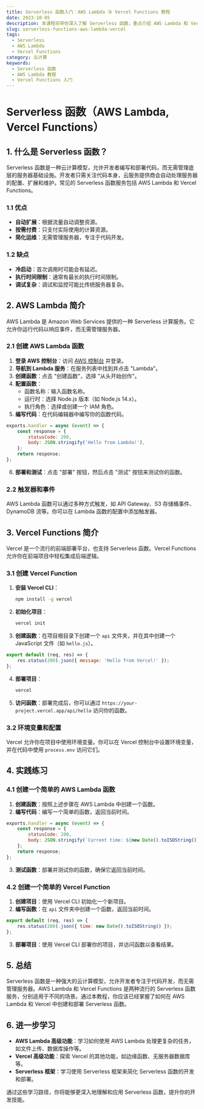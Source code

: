 ```yaml
---
title: Serverless 函数入门：AWS Lambda 与 Vercel Functions 教程
date: 2023-10-05
description: 本课程将带你深入了解 Serverless 函数，重点介绍 AWS Lambda 和 Vercel Functions 的使用方法和最佳实践。
slug: serverless-functions-aws-lambda-vercel
tags:
  - Serverless
  - AWS Lambda
  - Vercel Functions
category: 云计算
keywords:
  - Serverless 函数
  - AWS Lambda 教程
  - Vercel Functions 入门
---
```


# Serverless 函数（AWS Lambda, Vercel Functions）

## 1. 什么是 Serverless 函数？

Serverless 函数是一种云计算模型，允许开发者编写和部署代码，而无需管理底层的服务器基础设施。开发者只需关注代码本身，云服务提供商会自动处理服务器的配置、扩展和维护。常见的 Serverless 函数服务包括 AWS Lambda 和 Vercel Functions。

### 1.1 优点
- **自动扩展**：根据流量自动调整资源。
- **按需付费**：只支付实际使用的计算资源。
- **简化运维**：无需管理服务器，专注于代码开发。

### 1.2 缺点
- **冷启动**：首次调用时可能会有延迟。
- **执行时间限制**：通常有最长的执行时间限制。
- **调试复杂**：调试和监控可能比传统服务器复杂。

## 2. AWS Lambda 简介

AWS Lambda 是 Amazon Web Services 提供的一种 Serverless 计算服务。它允许你运行代码以响应事件，而无需管理服务器。

### 2.1 创建 AWS Lambda 函数

1. **登录 AWS 控制台**：访问 [AWS 控制台](https://aws.amazon.com/) 并登录。
2. **导航到 Lambda 服务**：在服务列表中找到并点击 "Lambda"。
3. **创建函数**：点击 "创建函数"，选择 "从头开始创作"。
4. **配置函数**：
   - 函数名称：输入函数名称。
   - 运行时：选择 Node.js 版本（如 Node.js 14.x）。
   - 执行角色：选择或创建一个 IAM 角色。
5. **编写代码**：在代码编辑器中编写你的函数代码。

```javascript
exports.handler = async (event) => {
    const response = {
        statusCode: 200,
        body: JSON.stringify('Hello from Lambda!'),
    };
    return response;
};
```

6. **部署和测试**：点击 "部署" 按钮，然后点击 "测试" 按钮来测试你的函数。

### 2.2 触发器和事件

AWS Lambda 函数可以通过多种方式触发，如 API Gateway、S3 存储桶事件、DynamoDB 流等。你可以在 Lambda 函数的配置中添加触发器。

## 3. Vercel Functions 简介

Vercel 是一个流行的前端部署平台，也支持 Serverless 函数。Vercel Functions 允许你在前端项目中轻松集成后端逻辑。

### 3.1 创建 Vercel Function

1. **安装 Vercel CLI**：
   ```bash
   npm install -g vercel
   ```

2. **初始化项目**：
   ```bash
   vercel init
   ```

3. **创建函数**：在项目根目录下创建一个 `api` 文件夹，并在其中创建一个 JavaScript 文件（如 `hello.js`）。

```javascript
export default (req, res) => {
    res.status(200).json({ message: 'Hello from Vercel!' });
};
```

4. **部署项目**：
   ```bash
   vercel
   ```

5. **访问函数**：部署完成后，你可以通过 `https://your-project.vercel.app/api/hello` 访问你的函数。

### 3.2 环境变量和配置

Vercel 允许你在项目中使用环境变量。你可以在 Vercel 控制台中设置环境变量，并在代码中使用 `process.env` 访问它们。

## 4. 实践练习

### 4.1 创建一个简单的 AWS Lambda 函数

1. **创建函数**：按照上述步骤在 AWS Lambda 中创建一个函数。
2. **编写代码**：编写一个简单的函数，返回当前时间。

```javascript
exports.handler = async (event) => {
    const response = {
        statusCode: 200,
        body: JSON.stringify(`Current time: ${new Date().toISOString()}`),
    };
    return response;
};
```

3. **测试函数**：部署并测试你的函数，确保它返回当前时间。

### 4.2 创建一个简单的 Vercel Function

1. **创建项目**：使用 Vercel CLI 初始化一个新项目。
2. **编写函数**：在 `api` 文件夹中创建一个函数，返回当前时间。

```javascript
export default (req, res) => {
    res.status(200).json({ time: new Date().toISOString() });
};
```

3. **部署项目**：使用 Vercel CLI 部署你的项目，并访问函数以查看结果。

## 5. 总结

Serverless 函数是一种强大的云计算模型，允许开发者专注于代码开发，而无需管理服务器。AWS Lambda 和 Vercel Functions 是两种流行的 Serverless 函数服务，分别适用于不同的场景。通过本教程，你应该已经掌握了如何在 AWS Lambda 和 Vercel 中创建和部署 Serverless 函数。

## 6. 进一步学习

- **AWS Lambda 高级功能**：学习如何使用 AWS Lambda 处理更复杂的任务，如文件上传、数据库操作等。
- **Vercel 高级功能**：探索 Vercel 的其他功能，如边缘函数、无服务器数据库等。
- **Serverless 框架**：学习使用 Serverless 框架来简化 Serverless 函数的开发和部署。

通过这些学习路径，你将能够更深入地理解和应用 Serverless 函数，提升你的开发技能。